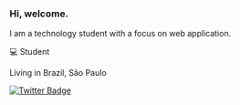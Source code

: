 ### Hi, welcome.
I am a technology student with a focus on web application.

💻 Student

Living in Brazil, São Paulo

[![Twitter Badge](https://img.shields.io/twitter/url?style=social&url=https%3A%2F%2Ftwitter.com%2FPauloGrillo94https://twitter.com/PauloGrillo94)](https://twitter.com/PauloGrillo94)
